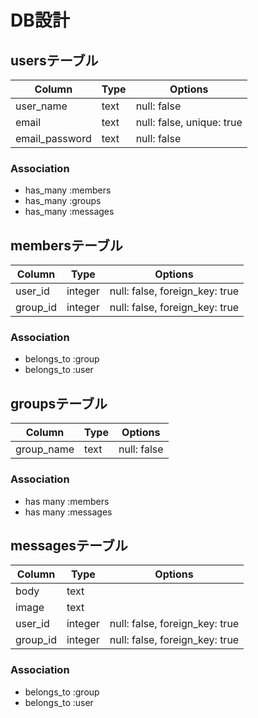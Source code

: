 # DB設計

## usersテーブル

|Column|Type|Options|
|------|----|-------|
|user_name|text|null: false|
|email|text|null: false, unique: true|
|email_password|text|null: false|

### Association
- has_many :members
- has_many :groups
- has_many :messages

## membersテーブル

|Column|Type|Options|
|------|----|-------|
|user_id|integer|null: false, foreign_key: true|
|group_id|integer|null: false, foreign_key: true|

### Association
- belongs_to :group
- belongs_to :user

## groupsテーブル

|Column|Type|Options|
|------|----|-------|
|group_name|text|null: false|

### Association
- has many :members
- has many :messages

## messagesテーブル

|Column|Type|Options|
|------|----|-------|
|body|text||
|image|text||
|user_id|integer|null: false, foreign_key: true|
|group_id|integer|null: false, foreign_key: true|

### Association
- belongs_to :group
- belongs_to :user


